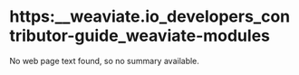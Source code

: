 # https:\_\_weaviate.io_developers_contributor-guide_weaviate-modules

No web page text found, so no summary available.
